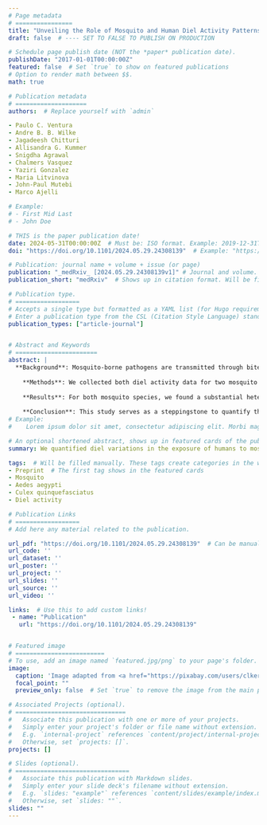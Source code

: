 ```yaml
---
# Page metadata
# ================
title: "Unveiling the Role of Mosquito and Human Diel Activity Patterns in the Risk of Mosquito-Borne Disease Infection"  # Full title of the paper
draft: false  # ---- SET TO FALSE TO PUBLISH ON PRODUCTION

# Schedule page publish date (NOT the *paper* publication date).
publishDate: "2017-01-01T00:00:00Z"
featured: false  # Set `true` to show on featured publications
# Option to render math between $$.
math: true

# Publication metadata
# ====================
authors:  # Replace yourself with `admin`

- Paulo C. Ventura
- Andre B. B. Wilke
- Jagadeesh Chitturi
- Allisandra G. Kummer
- Snigdha Agrawal
- Chalmers Vasquez
- Yaziri Gonzalez
- Maria Litvinova
- John-Paul Mutebi
- Marco Ajelli

# Example:
# - First Mid Last
# - John Doe

# THIS is the paper publication date!
date: 2024-05-31T00:00:00Z  # Must be: ISO format. Example: 2019-12-31T00:00:00Z. Time can be midnight. If unavailable, the day can be the first of the month.
doi: "https://doi.org/10.1101/2024.05.29.24308139"  # Example: "https://doi.org/10.1103/PhysRevE.100.032313"

# Publication: journal name + volume + issue (or page)
publication: "_medRxiv_ [2024.05.29.24308139v1]" # Journal and volume. Example: "_Template Journal Name_ [VolN], (IssueN)"   # Shows in the publication page
publication_short: "medRxiv"  # Shows up in citation format. Will be filled manually later.

# Publication type.
# ==================
# Accepts a single type but formatted as a YAML list (for Hugo requirements).
# Enter a publication type from the CSL (Citation Style Language) standard: https://docs.citationstyles.org/en/stable/specification.html#appendix-iii-types
publication_types: ["article-journal"]


# Abstract and Keywords
# =======================
abstract: | 
  **Background**: Mosquito-borne pathogens are transmitted through bites of female mosquito vectors that are actively seeking hosts for a blood meal and hosts, when either of them is infectious. Different mosquito species have different preferences for the time of the day/night when they actively seek blood meals. In the United States, the encounters between mosquito vectors and human hosts primarily take place outdoors. Socioeconomic factors such as occupation and income are major determinants of the hour of the day and total amount of time spent outdoors by different population groups. The aim of this study is to quantify: i) diel variations in the level of human exposure to mosquito vectors, and ii) exposure heterogeneities by human population group. 
  
    **Methods**: We collected both diel activity data for two mosquito vector species (_Aedes aegypti_ and _Culex quinquefasciatus_) and time-use data for the United States. Then, we analyzed the diel overlap between the two at the population level and by human population group. 
  
    **Results**: For both mosquito species, we found a substantial heterogeneity in their diel overlap with human outdoors activities. We estimated that the time periods with the highest risk of exposure to bites of _Ae. aegypti_ are 7am-11am and 5pm-8pm, while the highest risk for _Cx. Quinquefasciatus_ is 6am-7am and 6pm-9pm. Moreover, we found disparities in the exposure to mosquito vector species across different demographic groups. Workers with primarily outdoor occupations, males, and Hispanics/Latinos were shown to have higher levels of exposure as compared to the general population. In particular, we estimated that workers with primarily outdoor occupations were 7.50-fold (95\%CI: 7.18-7.84) and 6.63-fold (95\%CI: 6.09-7.35) more exposed to _Ae. aegypti_ and _Cx. quinquefasciatus_ than the general population, respectively. 
  
    **Conclusion**: This study serves as a steppingstone to quantify the risk of exposure to mosquito vector species in the United States. The obtained results can be instrumental for the design of public health interventions such as education campaigns, which could contribute to improve health and health equity.
# Example:
#    Lorem ipsum dolor sit amet, consectetur adipiscing elit. Morbi magna nibh, fringilla nec accumsan sed, venenatis a augue. Donec eget venenatis lorem. Fusce molestie feugiat est quis vestibulum. Suspendisse potenti. Pellentesque fermentum blandit quam at blandit. Fusce ut felis suscipit, feugiat lacus ac, placerat magna. An equation : $y = \frac{-b \pm \sqrt{\Delta}}{2a}$.

# An optional shortened abstract, shows up in featured cards of the publication.
summary: We quantified diel variations in the exposure of humans to mosquito bites, including differences between human population groups.  # Will be filled manually.

tags:  # Will be filled manually. These tags create categories in the website.
- Preprint  # The first tag shows in the featured cards
- Mosquito
- Aedes aegypti
- Culex quinquefasciatus
- Diel activity

# Publication Links
# ==================
# Add here any material related to the publication.

url_pdf: "https://doi.org/10.1101/2024.05.29.24308139"  # Can be manually replaced by an open-access preprint
url_code: ''
url_dataset: ''
url_poster: ''
url_project: ''
url_slides: ''
url_source: ''
url_video: ''

links:  # Use this to add custom links!
 - name: "Publication"
   url: "https://doi.org/10.1101/2024.05.29.24308139"


# Featured image
# =========================
# To use, add an image named `featured.jpg/png` to your page's folder. 
image:
  caption: 'Image adapted from <a href="https://pixabay.com/users/clker-free-vector-images-3736/?utm_source=link-attribution&utm_medium=referral&utm_campaign=image&utm_content=311272">Clker-Free-Vector-Images</a> from <a href="https://pixabay.com//?utm_source=link-attribution&utm_medium=referral&utm_campaign=image&utm_content=311272">Pixabay</a>'
  focal_point: ""
  preview_only: false  # Set `true` to remove the image from the main publication page.

# Associated Projects (optional).
# ===============================
#   Associate this publication with one or more of your projects.
#   Simply enter your project's folder or file name without extension.
#   E.g. `internal-project` references `content/project/internal-project/index.md`.
#   Otherwise, set `projects: []`.
projects: []

# Slides (optional).
# ================================
#   Associate this publication with Markdown slides.
#   Simply enter your slide deck's filename without extension.
#   E.g. `slides: "example"` references `content/slides/example/index.md`.
#   Otherwise, set `slides: ""`.
slides: ""
---
```


<!--- Supplementary notes can be added here, including [code and math](https://sourcethemes.com/academic/docs/writing-markdown-latex/). -->
